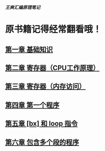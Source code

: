 ___王爽汇编原理笔记___      

# 原书籍记得经常翻看哦！      
## [第一章 基础知识](./1_section.md)    
## [第二章 寄存器（CPU工作原理）](./2_section.md)        
## [第三章 寄存器（内存访问）](./3_section.md)        
## [第四章 第一个程序](./4_section.md)      
## [第五章 [bx] 和 loop 指令](./5_section.md)   
## [第六章 包含多个段的程序](./6_section.md)      
